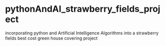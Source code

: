 pythonAndAI_strawberry_fields_project
=====================================

incorporating python and Artificial Intelligence Algorithms into a strawberry fields best cost green house covering project
